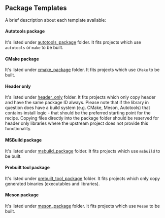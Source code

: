## Package Templates

A brief description about each template available:

#### Autotools package

It's listed under [autotools_package](autotools_package) folder. It fits projects which use `autotools` or `make` to be built.

#### CMake package

It's listed under [cmake_package](cmake_package) folder. It fits projects which use `CMake` to be built.

####  Header only

It's listed under [header_only](header_only) folder. It fits projects which only copy header and have the same package ID always. Please note that if the library in question does have a build system (e.g. CMake, Meson, Autotools) that contains install logic - that should be the preferred starting point for the recipe. Copying files directly into the package folder should be reserved for header only libraries where the upstream project does not provide this functionality.

#### MSBuild package

It's listed under [msbuild_package](msbuild_package) folder. It fits projects which use `msbuild` to be built.

#### Prebuilt tool package

It's listed under [prebuilt_tool_package](prebuilt_tool_package) folder. It fits projects which only copy generated binaries (executables and libraries).

#### Meson package

It's listed under [meson_package](meson_package) folder. It fits projects which use `Meson` to be built.
